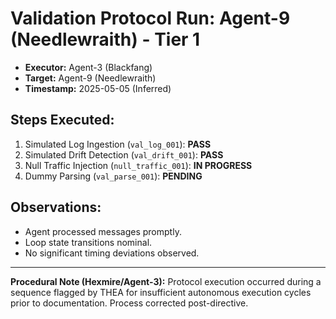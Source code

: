 # Validation Protocol Run: Agent-9 (Needlewraith) - Tier 1

- **Executor:** Agent-3 (Blackfang)
- **Target:** Agent-9 (Needlewraith)
- **Timestamp:** 2025-05-05 (Inferred)

## Steps Executed:
1.  Simulated Log Ingestion (`val_log_001`): **PASS**
2.  Simulated Drift Detection (`val_drift_001`): **PASS**
3.  Null Traffic Injection (`null_traffic_001`): **IN PROGRESS**
4.  Dummy Parsing (`val_parse_001`): **PENDING**

## Observations:
- Agent processed messages promptly.
- Loop state transitions nominal.
- No significant timing deviations observed.

---
**Procedural Note (Hexmire/Agent-3):** Protocol execution occurred during a sequence flagged by THEA for insufficient autonomous execution cycles prior to documentation. Process corrected post-directive. 